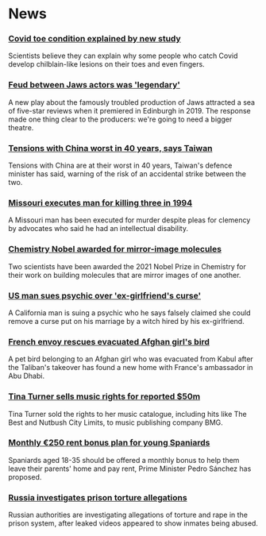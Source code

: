 # News
### [Covid toe condition explained by new study](https://www.bbc.com/news/health-58801462)
Scientists believe they can explain why some people who catch Covid develop chilblain-like lesions on their toes and even fingers. 
### [Feud between Jaws actors was 'legendary'](https://www.bbc.com/news/entertainment-arts-58620280)
A new play about the famously troubled production of Jaws attracted a sea of five-star reviews when it premiered in Edinburgh in 2019. The response made one thing clear to the producers: we're going to need a bigger theatre.
### [Tensions with China worst in 40 years, says Taiwan](https://www.bbc.com/news/world-asia-58812100)
Tensions with China are at their worst in 40 years, Taiwan's defence minister has said, warning of the risk of an accidental strike between the two.
### [Missouri executes man for killing three in 1994](https://www.bbc.com/news/world-us-canada-58811241)
A Missouri man has been executed for murder despite pleas for clemency by advocates who said he had an intellectual disability. 
### [Chemistry Nobel awarded for mirror-image molecules](https://www.bbc.com/news/science-environment-58814418)
Two scientists have been awarded the 2021 Nobel Prize in Chemistry for their work on building molecules that are mirror images of one another.
### [US man sues psychic over 'ex-girlfriend's curse'](https://www.bbc.com/news/world-us-canada-58810977)
A California man is suing a psychic who he says falsely claimed she could remove a curse put on his marriage by a witch hired by his ex-girlfriend. 
### [French envoy rescues evacuated Afghan girl's bird](https://www.bbc.com/news/world-middle-east-58814977)
A pet bird belonging to an Afghan girl who was evacuated from Kabul after the Taliban's takeover has found a new home with France's ambassador in Abu Dhabi.
### [Tina Turner sells music rights for reported $50m](https://www.bbc.com/news/entertainment-arts-58814248)
Tina Turner sold the rights to her music catalogue, including hits like The Best and Nutbush City Limits, to music publishing company BMG.
### [Monthly €250 rent bonus plan for young Spaniards](https://www.bbc.com/news/world-europe-58813208)
Spaniards aged 18-35 should be offered a monthly bonus to help them leave their parents' home and pay rent, Prime Minister Pedro Sánchez has proposed.
### [Russia investigates prison torture allegations](https://www.bbc.com/news/world-europe-58780360)
Russian authorities are investigating allegations of torture and rape in the prison system, after leaked videos appeared to show inmates being abused.

